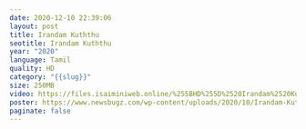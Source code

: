```yaml
---
date: 2020-12-10 22:39:06
layout: post
title: Irandam Kuththu
seotitle: Irandam Kuththu
year: "2020"
language: Tamil
quality: HD
category: "{{slug}}"
size: 250MB
video: https://files.isaiminiweb.online/%255BHD%255D%2520Irandam%2520Kuthu/(%2520Telegram%2520%40isaiminidownload%2520)%2520-%2520IRANDAM%2520KUTHTHU%2520(2020)%2520Tamil%2520HDRip%2520-%2520200MB%2520-%2520x264%2520-%2520MP3.mkv?rootId=0AJtZkTkXLBuYUk9PVA
poster: https://www.newsbugz.com/wp-content/uploads/2020/10/Irandam-Kuththu-movie.png
paginate: false
---
```


